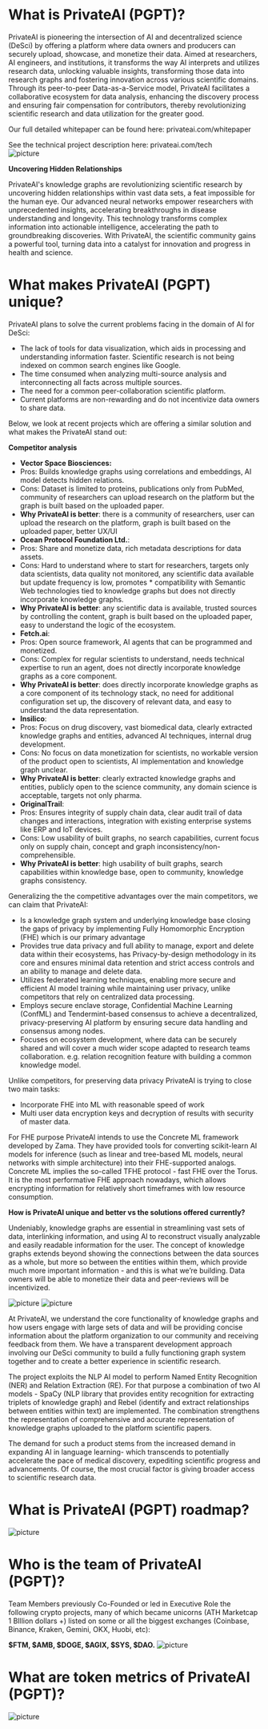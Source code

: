 # What is PrivateAI (PGPT)?
PrivateAI is pioneering the intersection of AI and decentralized science (DeSci) by offering a platform where data owners and producers can securely upload, showcase, and monetize their data. Aimed at researchers, AI engineers, and institutions, it transforms the way AI interprets and utilizes research data, unlocking valuable insights, transforming those data into research graphs and fostering innovation across various scientific domains. Through its peer-to-peer Data-as-a-Service model, PrivateAI facilitates a collaborative ecosystem for data analysis, enhancing the discovery process and ensuring fair compensation for contributors, thereby revolutionizing scientific research and data utilization for the greater good.   

Our full detailed whitepaper can be found here: privateai.com/whitepaper   

See the technical project description here: privateai.com/tech   
![picture](https://storage.googleapis.com/public-dao-pad-prod/1711719047_First_1920.webp)

**Uncovering Hidden Relationships**

PrivateAI's knowledge graphs are revolutionizing scientific research by uncovering hidden relationships within vast data sets, a feat impossible for the human eye. Our advanced neural networks empower researchers with unprecedented insights, accelerating breakthroughs in disease understanding and longevity. This technology transforms complex information into actionable intelligence, accelerating the path to groundbreaking discoveries. With PrivateAI, the scientific community gains a powerful tool, turning data into a catalyst for innovation and progress in health and science.   

# What makes PrivateAI (PGPT) unique?

PrivateAI plans to solve the current problems facing in the domain of AI for DeSci:

* The lack of tools for data visualization, which aids in processing and understanding information faster. Scientific research is not being indexed on common search engines like Google.
* The time consumed when analyzing multi-source analysis and interconnecting all facts across multiple sources.
* The need for a common peer-collaboration scientific platform.
* Current platforms are non-rewarding and do not incentivize data owners to share data.

Below, we look at recent projects which are offering a similar solution and what makes the PrivateAI stand out: 

**Competitor analysis**

* **Vector Space Biosciences:**
* Pros: Builds knowledge graphs using correlations and embeddings, AI model detects hidden relations.
* Cons: Dataset is limited to proteins, publications only from PubMed, community of researchers can upload research on the platform but the graph is built based on the uploaded paper.
* **Why PrivateAI is better**: there is a community of researchers, user can upload the research on the platform, graph is built based on the uploaded paper, better UX/UI
* **Ocean Protocol Foundation Ltd.**:
* Pros: Share and monetize data, rich metadata descriptions for data assets.
* Cons: Hard to understand where to start for researchers, targets only data scientists, data quality not monitored, any scientific data available but update frequency is low, promotes * compatibility with Semantic Web technologies tied to knowledge graphs but does not directly incorporate knowledge graphs.
* **Why PrivateAI is better**: any scientific data is available, trusted sources by controlling the content, graph is built based on the uploaded paper, easy to understand the logic of the ecosystem.
* **Fetch.ai**:
* Pros: Open source framework, AI agents that can be programmed and monetized.
*  Cons: Complex for regular scientists to understand, needs technical expertise to run an agent, does not directly incorporate knowledge graphs as a core component.
* **Why PrivateAI is better**: does directly incorporate knowledge graphs as a core component of its technology stack, no need for additional configuration set up, the discovery of relevant data, and easy to understand the data representation.
* **Insilico**:
* Pros: Focus on drug discovery, vast biomedical data, clearly extracted knowledge graphs and entities, advanced AI techniques, internal drug development.
* Cons: No focus on data monetization for scientists, no workable version of the product open to scientists, AI implementation and knowledge graph unclear.
* **Why PrivateAI is better**: clearly extracted knowledge graphs and entities, publicly open to the science community, any domain science is acceptable, targets not only pharma.
* **OriginalTrail**:
* Pros: Ensures integrity of supply chain data, clear audit trail of data changes and interactions, integration with existing enterprise systems like ERP and IoT devices.
* Cons: Low usability of built graphs, no search capabilities, current focus only on supply chain, concept and graph inconsistency/non-comprehensible.
* **Why PrivateAI is better**: high usability of built graphs, search capabilities within knowledge base, open to community, knowledge graphs consistency.

Generalizing the the competitive advantages over the main competitors, we can claim that PrivateAI:   

* Is a knowledge graph system and underlying knowledge base closing the gaps of privacy by implementing Fully Homomorphic Encryption (FHE) which is our primary advantage
* Provides true data privacy and full ability to manage, export and delete data within their ecosystems, has Privacy-by-design methodology in its core and ensures minimal data retention and strict access controls and an ability to manage and delete data.
* Utilizes federated learning techniques, enabling more secure and efficient AI model training while maintaining user privacy, unlike competitors that rely on centralized data processing.
* Employs secure enclave storage, Confidential Machine Learning (ConfML) and Tendermint-based consensus to achieve a decentralized, privacy-preserving AI platform by ensuring secure data handling and consensus among nodes.
* Focuses on ecosystem development, where data can be securely shared and will cover a much wider scope adapted to research teams collaboration. e.g. relation recognition feature with building a common knowledge model.

Unlike competitors, for preserving data privacy PrivateAI is trying to close two main tasks:   

* Incorporate FHE into ML with reasonable speed of work
* Multi user data encryption keys and decryption of results with security of master data.

For FHE purpose PrivateAI intends to use the Concrete ML framework developed by Zama. They have provided tools for converting scikit-learn AI models for inference (such as linear and tree-based ML models, neural networks with simple architecture) into their FHE-supported analogs. Concrete ML implies the so-called TFHE protocol - fast FHE over the Torus. It is the most performative FHE approach nowadays, which allows encrypting information for relatively short timeframes with low resource consumption.   

**How is PrivateAI unique and better vs the solutions offered currently?**

Undeniably, knowledge graphs are essential in streamlining vast sets of data, interlinking information, and using AI to reconstruct visually analyzable and easily readable information for the user. The concept of knowledge graphs extends beyond showing the connections between the data sources as a whole, but more so between the entities within them, which provide much more important information - and this is what we’re building. Data owners will be able to monetize their data and peer-reviews will be incentivized.   

![picture](https://storage.googleapis.com/public-dao-pad-prod/1711719131_Meduza.webp)
![picture](https://storage.googleapis.com/public-dao-pad-prod/1711719153_PrivateAl%20Al-infrastructure%20data%20flow.webp)

At PrivateAI, we understand the core functionality of knowledge graphs and how users engage with large sets of data and will be providing concise information about the platform organization to our community and receiving feedback from them. We have a transparent development approach involving our DeSci community to build a fully functioning graph system together and to create a better experience in scientific research.

The project exploits the NLP AI model to perform Named Entity Recognition (NER) and Relation Extraction (RE). For that purpose a combination of two AI models - SpaCy (NLP library that provides entity recognition for extracting triplets of knowledge graph) and Rebel (identify and extract relationships between entities within text) are implemented. The combination strengthens the representation of comprehensive and accurate representation of knowledge graphs uploaded to the platform scientific papers.

The demand for such a product stems from the increased demand in expanding AI in language learning- which transcends to potentially accelerate the pace of medical discovery, expediting scientific progress and advancements. Of course, the most crucial factor is giving broader access to scientific research data.

# What is PrivateAI (PGPT) roadmap?

![picture](https://storage.googleapis.com/public-dao-pad-prod/1711719191_roadmap.webp)

# Who is the team of PrivateAI (PGPT)?

Team Members previously Co-Founded or led in Executive Role the following crypto projects, many of which became unicorns (ATH Marketcap 1 BIllion dollars +) listed on some or all the biggest exchanges (Coinbase, Binance, Kraken, Gemini, OKX, Huobi, etc):

**$FTM, $AMB, $DOGE, $AGIX, $SYS, $DAO.**
![picture](https://storage.googleapis.com/public-dao-pad-prod/1711691011_team.webp)

# What are token metrics of PrivateAI (PGPT)?
![picture](https://storage.googleapis.com/public-dao-pad-prod/1711719410_pie_chart.webp)


